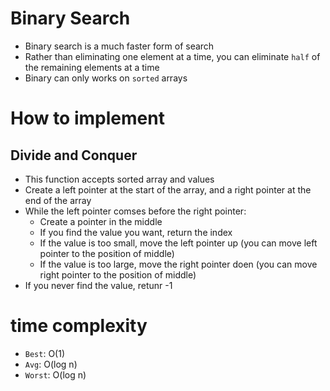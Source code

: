 # Binary Search

* Binary search is a much faster form of search
* Rather than eliminating one element at a time, you can eliminate `half` of the remaining elements at a time
* Binary can only works on `sorted` arrays

# How to implement

## Divide and Conquer

* This function accepts sorted array and values
* Create a left pointer at the start of the array, and a right pointer at the end of the array
* While the left pointer comses before the right pointer:
    * Create a pointer in the middle
    * If you find the value you want, return the index
    * If the value is too small, move the left pointer up (you can move left pointer to the position of middle)
    * If the value is too large, move the right pointer doen (you can move right pointer to the position of middle)
* If you never find the value, retunr -1

# time complexity

* `Best`: O(1)
* `Avg`: O(log n)
* `Worst`: O(log n)